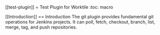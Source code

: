 [[test-plugin]]
= Test Plugin for Worktile
:toc: macro

[[Introduction]]
== Introduction
The git plugin provides fundamental git operations for Jenkins projects. It can poll, fetch, checkout, branch, list, merge, tag, and push repositories.